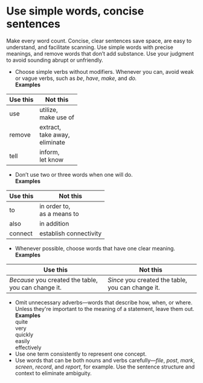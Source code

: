 ﻿# Use simple words, concise sentences

Make
every word count. Concise, clear sentences save space, are easy to
understand, and facilitate scanning. Use simple words with
precise meanings, and remove words that don’t add substance.
Use your judgment to avoid sounding abrupt or unfriendly.

  - Choose simple verbs without modifiers. Whenever you can, avoid weak or vague verbs, such as *be*, *have*, *make*, and *do.*   
    **Examples**

| Use this | Not this |
|---|---|
| use | utilize, <br /> make use of |
| remove | extract, <br /> take away, <br /> eliminate |
| tell | inform, <br /> let know |

  - Don’t use two or three words when one will do.  
    **Examples**  

| Use this | Not this |
|---|---|
| to | in order to, <br /> as a means to |
| also | in addition |
| connect | establish connectivity |

  - Whenever possible, choose words that have one clear meaning.  
    **Examples**  

| Use this | Not this |
|---|---|
| _Because_ you created the table, you can change it. | _Since_ you created the table, you can change it. |

  - Omit unnecessary adverbs—words that describe how, when, or where.
    Unless they're important to the meaning of a statement, leave
    them out.  
    **Examples**  
    quite  
    very  
    quickly  
    easily  
    effectively  
  - Use one term consistently to represent one concept.
  - Use words that can be both nouns and verbs carefully—*file*, *post*, *mark*, *screen*, *record*, and *report*, for example. Use the sentence structure and context to eliminate ambiguity. 
